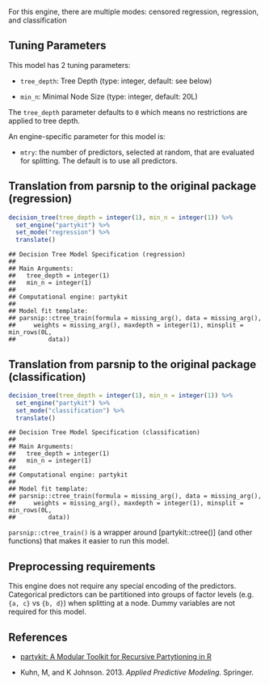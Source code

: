 


For this engine, there are multiple modes: censored regression, regression, and classification

## Tuning Parameters



This model has 2 tuning parameters:

- `tree_depth`: Tree Depth (type: integer, default: see below)

- `min_n`: Minimal Node Size (type: integer, default: 20L)

The `tree_depth` parameter defaults to `0` which means no restrictions are applied to tree depth.

An engine-specific parameter for this model is: 

 * `mtry`: the number of predictors, selected at random, that are evaluated for splitting. The default is to use all predictors.

## Translation from parsnip to the original package (regression)




```r
decision_tree(tree_depth = integer(1), min_n = integer(1)) %>% 
  set_engine("partykit") %>% 
  set_mode("regression") %>% 
  translate()
```

```
## Decision Tree Model Specification (regression)
## 
## Main Arguments:
##   tree_depth = integer(1)
##   min_n = integer(1)
## 
## Computational engine: partykit 
## 
## Model fit template:
## parsnip::ctree_train(formula = missing_arg(), data = missing_arg(), 
##     weights = missing_arg(), maxdepth = integer(1), minsplit = min_rows(0L, 
##         data))
```

## Translation from parsnip to the original package (classification)




```r
decision_tree(tree_depth = integer(1), min_n = integer(1)) %>% 
  set_engine("partykit") %>% 
  set_mode("classification") %>% 
  translate()
```

```
## Decision Tree Model Specification (classification)
## 
## Main Arguments:
##   tree_depth = integer(1)
##   min_n = integer(1)
## 
## Computational engine: partykit 
## 
## Model fit template:
## parsnip::ctree_train(formula = missing_arg(), data = missing_arg(), 
##     weights = missing_arg(), maxdepth = integer(1), minsplit = min_rows(0L, 
##         data))
```

`parsnip::ctree_train()` is a wrapper around [partykit::ctree()] (and other functions) that makes it easier to run this model. 

## Preprocessing requirements


This engine does not require any special encoding of the predictors. Categorical predictors can be partitioned into groups of factor levels (e.g. `{a, c}` vs `{b, d}`) when splitting at a node. Dummy variables are not required for this model. 

## References

 - [partykit: A Modular Toolkit for Recursive Partytioning in R](https://jmlr.org/papers/v16/hothorn15a.html)

 - Kuhn, M, and K Johnson. 2013. _Applied Predictive Modeling_. Springer.
